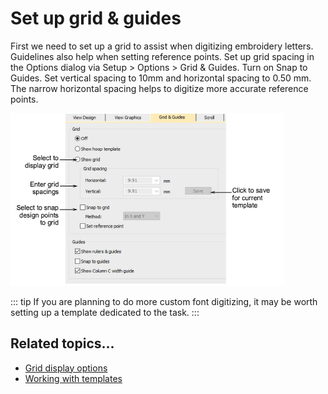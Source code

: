 # Set up grid & guides

First we need to set up a grid to assist when digitizing embroidery letters. Guidelines also help when setting reference points. Set up grid spacing in the Options dialog via Setup > Options > Grid & Guides. Turn on Snap to Guides. Set vertical spacing to 10mm and horizontal spacing to 0.50 mm. The narrow horizontal spacing helps to digitize more accurate reference points.

![custom_fonts00077.png](assets/custom_fonts00077.png)

::: tip
If you are planning to do more custom font digitizing, it may be worth setting up a template dedicated to the task.
:::

## Related topics...

- [Grid display options](../../Setup/settings/Grid_display_options)
- [Working with templates](../../Digitizing/properties/Working_with_templates)
